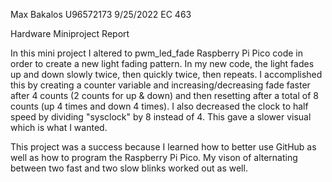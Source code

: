 Max Bakalos
U96572173
9/25/2022
EC 463

Hardware Miniproject Report

In this mini project I altered to pwm_led_fade Raspberry Pi Pico code in order to create a new light fading pattern. In my new code, the light fades up and down slowly twice, then quickly twice, then repeats. I accomplished this by creating a counter variable and increasing/decreasing fade faster after 4 counts (2 counts for up & down) and then resetting after a total of 8 counts (up 4 times and down 4 times). I also decreased the clock to half speed by dividing "sysclock" by 8 instead of 4. This gave a slower visual which is what I wanted.

This project was a success because I learned how to better use GitHub as well as how to program the Raspberry Pi Pico. My vison of alternating between two fast and two slow blinks worked out as well.